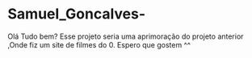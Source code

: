 # Samuel_Goncalves-
Olá Tudo bem? 
Esse projeto seria uma aprimoração do projeto anterior
,Onde fiz um site de filmes do 0.
Espero que gostem ^^
